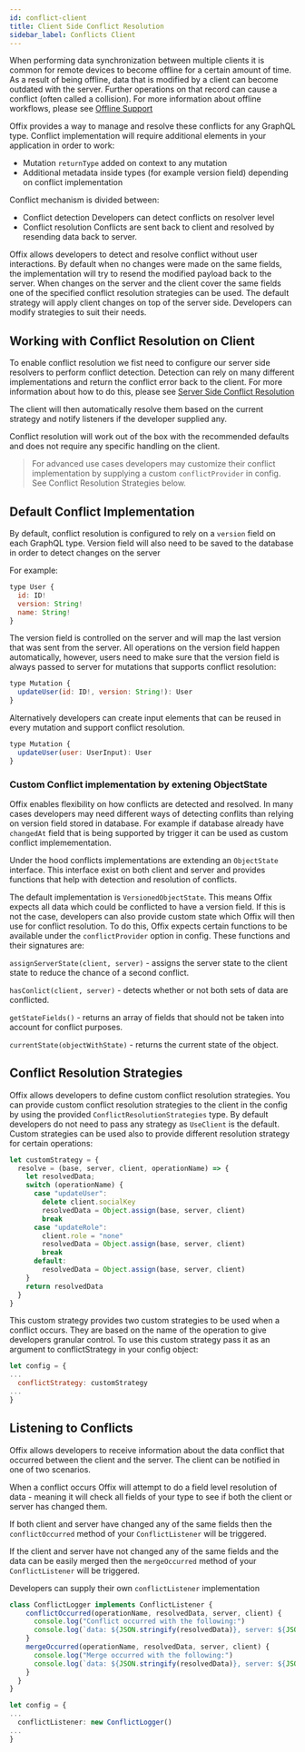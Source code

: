 ```yaml
---
id: conflict-client
title: Client Side Conflict Resolution
sidebar_label: Conflicts Client
---
```


When performing data synchronization between multiple clients it is common for remote devices to become offline for a certain amount of time. As a result of being offline, data that is modified by a client can become outdated with the server. Further operations on that record can cause a conflict (often called a collision). For more information about offline workflows, please see [Offline Support](ref-offline.md)

Offix provides a way to manage and resolve these conflicts for any GraphQL type.
Conflict implementation will require additional elements in your application in order to work:

 - Mutation `returnType` added on context to any mutation
 - Additional metadata inside types (for example version field) depending on conflict implementation 

Conflict mechanism is divided between:

- Conflict detection
Developers can detect conflicts on resolver level
- Conflict resolution 
Conflicts are sent back to client and resolved by resending data back to server.

Offix allows developers to detect and resolve conflict without user interactions. 
By default when no changes were made on the same fields, the implementation will try to resend the modified payload back to the server. When changes on the server and the client cover the same fields one of the specified conflict resolution strategies can be used. The default strategy will apply client changes on top of the server side.
Developers can modify strategies to suit their needs.

## Working with Conflict Resolution on Client

To enable conflict resolution we fist need to configure our server side resolvers to perform conflict detection. Detection can rely on many different implementations and return the conflict error back to the client. For more information about how to do this, please see [Server Side Conflict Resolution](ref-conflict-server.md)

The client will then automatically resolve them based on the current strategy and notify listeners if the developer supplied any.

Conflict resolution will work out of the box with the recommended defaults and does not require any specific handling on the client. 

> For advanced use cases developers may customize their conflict implementation by supplying a custom `conflictProvider` in config. See Conflict Resolution Strategies below.

## Default Conflict Implementation

By default, conflict resolution is configured to rely on a `version` field on each GraphQL type.
Version field will also need to be saved to the database in order to detect changes on the server

For example:

```javascript
type User {
  id: ID!
  version: String!
  name: String!
}
```

The version field is controlled on the server and will map the last version that was sent from the server. All operations on the version field happen automatically, however, users need to make sure that the version field is always passed to server for mutations that supports conflict resolution:

```javascript
type Mutation {
  updateUser(id: ID!, version: String!): User
}
```

Alternatively developers can create input elements that can be reused in every mutation and support conflict resolution.

```javascript
type Mutation {
  updateUser(user: UserInput): User
}
```

### Custom Conflict implementation by extening ObjectState

Offix enables flexibility on how conflicts are detected and resolved. 
In many cases developers may need different ways of detecting conflits than relying on version field
stored in database. For example if database already have `changedAt` field that is being supported by trigger it can be used as custom conflict implemementation.

Under the hood conflicts implementations are extending an `ObjectState` interface.
This interface exist on both client and server and provides functions that help with detection and resolution of conflicts.

The default implementation is `VersionedObjectState`. This means Offix expects all data which could be conflicted to have a version field. If this is not the case, developers can also provide custom state which Offix will then use for conflict resolution. To do this, Offix expects certain functions to be available under the `conflictProvider` option in config. These functions and their signatures are:

`assignServerState(client, server)` - assigns the server state to the client state to reduce the chance of a second conflict.

`hasConlict(client, server)` - detects whether or not both sets of data are conflicted.

`getStateFields()` - returns an array of fields that should not be taken into account for conflict purposes.

`currentState(objectWithState)` - returns the current state of the object.

## Conflict Resolution Strategies

Offix allows developers to define custom conflict resolution strategies. You can provide custom conflict resolution strategies to the client in the config by using the provided `ConflictResolutionStrategies` type. By default developers do not need to pass any strategy as `UseClient` is the default. Custom strategies can be used also to provide different resolution strategy for certain operations:

```javascript
let customStrategy = {
  resolve = (base, server, client, operationName) => {
    let resolvedData;
    switch (operationName) {
      case "updateUser":
        delete client.socialKey
        resolvedData = Object.assign(base, server, client)
        break
      case "updateRole":
        client.role = "none"
        resolvedData = Object.assign(base, server, client)
        break
      default:
        resolvedData = Object.assign(base, server, client)
    }
    return resolvedData
  }
}
```

This custom strategy provides two custom strategies to be used when a conflict occurs. They are based on the name of the operation to give developers granular control. To use this custom strategy pass it as an argument to conflictStrategy in your config object:

```javascript
let config = {
...
  conflictStrategy: customStrategy
...
}
```

## Listening to Conflicts

Offix allows developers to receive information about the data conflict that occurred between the client and the server. The client can be notified in one of two scenarios.

When a conflict occurs Offix will attempt to do a field level resolution of data - meaning it will check all fields of your type to see if both the client or server has changed them.

If both client and server have changed any of the same fields then the `conflictOccurred` method of your `ConflictListener` will be triggered.

If the client and server have not changed any of the same fields and the data can be easily merged then the `mergeOccurred` method of your `ConflictListener` will be triggered.

Developers can supply their own `conflictListener` implementation

```typescript
class ConflictLogger implements ConflictListener {
    conflictOccurred(operationName, resolvedData, server, client) {
      console.log("Conflict occurred with the following:")
      console.log(`data: ${JSON.stringify(resolvedData)}, server: ${JSON.stringify(server)}, client: ${JSON.stringify(client)}, operation:  ${JSON.stringify(operationName)}`);
    }
    mergeOccurred(operationName, resolvedData, server, client) {
      console.log("Merge occurred with the following:")
      console.log(`data: ${JSON.stringify(resolvedData)}, server: ${JSON.stringify(server)}, client: ${JSON.stringify(client)}, operation:  ${JSON.stringify(operationName)}`);
    }
  }
}

let config = {
...
  conflictListener: new ConflictLogger()
...
}
```
